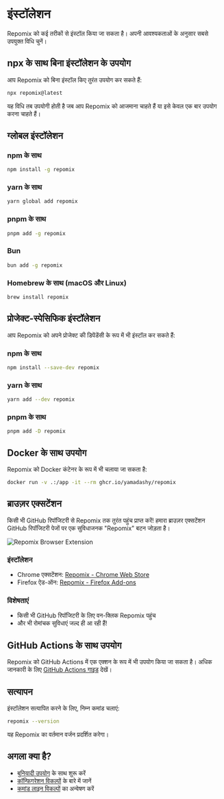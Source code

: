 # इंस्टॉलेशन

Repomix को कई तरीकों से इंस्टॉल किया जा सकता है। अपनी आवश्यकताओं के अनुसार सबसे उपयुक्त विधि चुनें।

## npx के साथ बिना इंस्टॉलेशन के उपयोग

आप Repomix को बिना इंस्टॉल किए तुरंत उपयोग कर सकते हैं:

```bash
npx repomix@latest
```

यह विधि तब उपयोगी होती है जब आप Repomix को आजमाना चाहते हैं या इसे केवल एक बार उपयोग करना चाहते हैं।

## ग्लोबल इंस्टॉलेशन

### npm के साथ

```bash
npm install -g repomix
```

### yarn के साथ

```bash
yarn global add repomix
```

### pnpm के साथ

```bash
pnpm add -g repomix
```

### Bun

```bash
bun add -g repomix
```

### Homebrew के साथ (macOS और Linux)

```bash
brew install repomix
```

## प्रोजेक्ट-स्पेसिफिक इंस्टॉलेशन

आप Repomix को अपने प्रोजेक्ट की डिपेंडेंसी के रूप में भी इंस्टॉल कर सकते हैं:

### npm के साथ

```bash
npm install --save-dev repomix
```

### yarn के साथ

```bash
yarn add --dev repomix
```

### pnpm के साथ

```bash
pnpm add -D repomix
```

## Docker के साथ उपयोग

Repomix को Docker कंटेनर के रूप में भी चलाया जा सकता है:

```bash
docker run -v .:/app -it --rm ghcr.io/yamadashy/repomix
```

## ब्राउज़र एक्सटेंशन

किसी भी GitHub रिपॉजिटरी से Repomix तक तुरंत पहुंच प्राप्त करें! हमारा ब्राउज़र एक्सटेंशन GitHub रिपॉजिटरी पेजों पर एक सुविधाजनक "Repomix" बटन जोड़ता है।

![Repomix Browser Extension](/images/docs/browser-extension.png)

### इंस्टॉलेशन
- Chrome एक्सटेंशन: [Repomix - Chrome Web Store](https://chromewebstore.google.com/detail/repomix/fimfamikepjgchehkohedilpdigcpkoa)
- Firefox ऐड-ऑन: [Repomix - Firefox Add-ons](https://addons.mozilla.org/firefox/addon/repomix/)

### विशेषताएं
- किसी भी GitHub रिपॉजिटरी के लिए वन-क्लिक Repomix पहुंच
- और भी रोमांचक सुविधाएं जल्द ही आ रही हैं!

## GitHub Actions के साथ उपयोग

Repomix को GitHub Actions में एक एक्शन के रूप में भी उपयोग किया जा सकता है। अधिक जानकारी के लिए [GitHub Actions गाइड](github-actions.md) देखें।

## सत्यापन

इंस्टॉलेशन सत्यापित करने के लिए, निम्न कमांड चलाएं:

```bash
repomix --version
```

यह Repomix का वर्तमान वर्जन प्रदर्शित करेगा।

## अगला क्या है?

- [बुनियादी उपयोग](usage.md) के साथ शुरू करें
- [कॉन्फिगरेशन विकल्पों](configuration.md) के बारे में जानें
- [कमांड लाइन विकल्पों](command-line-options.md) का अन्वेषण करें
